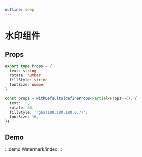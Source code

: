 ```yaml
---
outline: deep
---
```


# 水印组件

## Props

```ts
export type Props = {
  text: string
  rotate: number
  fillStyle: string
  fontSize: number
}

const props = withDefaults(defineProps<Partial<Props>>(), {
  text: '',
  rotate: 30,
  fillStyle: 'rgba(180,180,180,0.7)',
  fontSize: 16,
})
```

## Demo

:::demo
Watermark/index
:::
